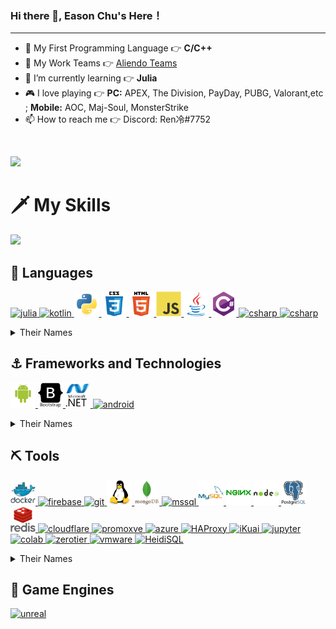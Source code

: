 ### Hi there 👋, Eason Chu's Here！
---
- 👶 My First Programming Language 👉 **C/C++**
- 🔭 My Work Teams 👉 [Aliendo Teams](https://github.com/Aliendo-Team)
- 🌱 I’m currently learning 👉 **Julia**
- 🎮 I love playing 👉 **PC:** APEX, The Division, PayDay, PUBG, Valorant,etc ; **Mobile:** AOC, Maj-Soul, MonsterStrike
- 📫 How to reach me 👉 Discord: Ren冷#7752
<br>
<p align="left"><img src="https://github-stats-alpha.vercel.app/api?username=EasonChu7&show_icons=true&count_private=true&theme=radical"></img></p>

# 🗡 My Skills

<p><img src="https://github-readme-stats.vercel.app/api/top-langs?username=EasonChu7&show_icons=true&locale=en&layout=compact&hide=html"></img></p>

## 📌 Languages
<a href="https://julialang.org/learning/" target="_blank" rel="noreferrer"> <img src="https://julialang.org/assets/infra/logo.svg" alt="julia" width="40" height="40"/> </a>
<a href="https://kotlinlang.org" target="_blank" rel="noreferrer"> <img src="https://www.vectorlogo.zone/logos/kotlinlang/kotlinlang-icon.svg" alt="kotlin" width="40" height="40"/> </a>
<a href="https://www.python.org" target="_blank" rel="noreferrer"> <img src="https://raw.githubusercontent.com/devicons/devicon/master/icons/python/python-original.svg" alt="python" width="40" height="40"/> </a><a href="https://www.w3schools.com/css/" target="_blank" rel="noreferrer"> <img src="https://raw.githubusercontent.com/devicons/devicon/master/icons/css3/css3-original-wordmark.svg" alt="css3" width="40" height="40"/> </a> <a href="https://www.w3.org/html/" target="_blank" rel="noreferrer"> <img src="https://raw.githubusercontent.com/devicons/devicon/master/icons/html5/html5-original-wordmark.svg" alt="html5" width="40" height="40"/> </a> <a href="https://developer.mozilla.org/en-US/docs/Web/JavaScript" target="_blank" rel="noreferrer"> <img src="https://raw.githubusercontent.com/devicons/devicon/master/icons/javascript/javascript-original.svg" alt="javascript" width="40" height="40"/> </a><a href="https://www.java.com" target="_blank" rel="noreferrer"> <img src="https://raw.githubusercontent.com/devicons/devicon/master/icons/java/java-original.svg" alt="java" width="40" height="40"/> </a>  <a href="https://www.w3schools.com/cs/" target="_blank" rel="noreferrer"> <img src="https://raw.githubusercontent.com/devicons/devicon/master/icons/csharp/csharp-original.svg" alt="csharp" width="40" height="40"/> </a> <a href="https://cplusplus.com/" target="_blank" rel="noreferrer"> <img src="https://isocpp.org/assets/images/cpp_logo.png" alt="csharp" width="40" height="40"/> </a> <a href="https://www.php.net/" target="_blank" rel="noreferrer"> <img src="https://www.php.net/images/logos/php-logo.svg" alt="csharp" width="40" height="40"/> </a> 
<details>
   <summary>Their Names</summary>

   
- Java
- C#
- Python
- JavaScript
- TypeScript
- HTML5
- CSS3
- Julia
- C/C++
- PHP

</details>

## ⚓ Frameworks and Technologies

<a href="https://developer.android.com/studio" target="_blank" rel="noreferrer"> <img src="https://raw.githubusercontent.com/devicons/devicon/master/icons/android/android-original-wordmark.svg" alt="android" width="40" height="40"/> </a> <a href="https://getbootstrap.com" target="_blank" rel="noreferrer"> <img src="https://raw.githubusercontent.com/devicons/devicon/master/icons/bootstrap/bootstrap-plain-wordmark.svg" alt="bootstrap" width="40" height="40"/> </a><a href="https://dotnet.microsoft.com/" target="_blank" rel="noreferrer"> <img src="https://raw.githubusercontent.com/devicons/devicon/master/icons/dot-net/dot-net-original-wordmark.svg" alt="dotnet" width="40" height="40"/> </a><a href="https://keras.io/" target="_blank" rel="noreferrer"> <img src="https://upload.wikimedia.org/wikipedia/commons/thumb/a/ae/Keras_logo.svg/180px-Keras_logo.svg.png" alt="android" width="40" height="40"/> </a>

<details>
   <summary>Their Names</summary>

- Android Studio
- BootStrap
- ASP .NET
- Keras

</details>
  
## ⛏ Tools

<a href="https://www.docker.com/" target="_blank" rel="noreferrer"> <img src="https://raw.githubusercontent.com/devicons/devicon/master/icons/docker/docker-original-wordmark.svg" alt="docker" width="40" height="40"/> </a><a href="https://aws.amazon.com/" target="_blank" rel="noreferrer"> <img src="https://a0.awsstatic.com/libra-css/images/logos/aws_logo_smile_1200x630.png" alt="firebase" width="60" height="40"/> </a><a href="https://git-scm.com/" target="_blank" rel="noreferrer"> <img src="https://www.vectorlogo.zone/logos/git-scm/git-scm-icon.svg" alt="git" width="40" height="40"/> </a> <a href="https://www.linux.org/" target="_blank" rel="noreferrer"> <img src="https://raw.githubusercontent.com/devicons/devicon/master/icons/linux/linux-original.svg" alt="linux" width="40" height="40"/> </a> <a href="https://www.mongodb.com/" target="_blank" rel="noreferrer"> <img src="https://raw.githubusercontent.com/devicons/devicon/master/icons/mongodb/mongodb-original-wordmark.svg" alt="mongodb" width="40" height="40"/> </a> <a href="https://www.microsoft.com/en-us/sql-server" target="_blank" rel="noreferrer"> <img src="https://www.svgrepo.com/show/303229/microsoft-sql-server-logo.svg" alt="mssql" width="40" height="40"/> </a><a href="https://www.mysql.com/" target="_blank" rel="noreferrer"> <img src="https://raw.githubusercontent.com/devicons/devicon/master/icons/mysql/mysql-original-wordmark.svg" alt="mysql" width="40" height="40"/> </a><a href="https://www.nginx.com" target="_blank" rel="noreferrer"> <img src="https://raw.githubusercontent.com/devicons/devicon/master/icons/nginx/nginx-original.svg" alt="nginx" width="40" height="40"/> </a> <a href="https://nodejs.org" target="_blank" rel="noreferrer"> <img src="https://raw.githubusercontent.com/devicons/devicon/master/icons/nodejs/nodejs-original-wordmark.svg" alt="nodejs" width="40" height="40"/> </a> <a href="https://www.postgresql.org" target="_blank" rel="noreferrer"> <img src="https://raw.githubusercontent.com/devicons/devicon/master/icons/postgresql/postgresql-original-wordmark.svg" alt="postgresql" width="40" height="40"/> </a> <a href="https://redis.io" target="_blank" rel="noreferrer"> <img src="https://raw.githubusercontent.com/devicons/devicon/master/icons/redis/redis-original-wordmark.svg" alt="redis" width="40" height="40"/> </a> <a href="https://www.cloudflare.com/" target="_blank" rel="noreferrer"> <img src="https://www.vectorlogo.zone/logos/cloudflare/cloudflare-ar21.svg" alt="cloudflare" width="80" height="40"/> </a> <a href="https://www.proxmox.com/en/training/video-tutorials/item/what-s-new-in-proxmox-ve-6-0" target="_blank" rel="noreferrer"> <img src="https://www.proxmox.com/images/proxmox/Proxmox_logo_standard_hex_400px.png" alt="promoxve" width="120" height="40"/> </a> <a href="https://azure.microsoft.com/" target="_blank" rel="noreferrer"> <img src="https://encrypted-tbn0.gstatic.com/images?q=tbn:ANd9GcQvaTyZmTJYDJBrV1tKky-8GUU0eG1IXhH7YQ&usqp=CAU" alt="azure" width="40" height="40"/> <a href="https://www.haproxy.org/" target="_blank" rel="noreferrer"> <img src="https://upload.wikimedia.org/wikipedia/commons/thumb/a/ab/Haproxy-logo.png/640px-Haproxy-logo.png" alt="HAProxy" width="40" height="40"/> </a> <a href="https://www.ikuai8.com/" target="_blank" rel="noreferrer"> <img src="https://encrypted-tbn0.gstatic.com/images?q=tbn:ANd9GcSBz7HaMgL8lte-WiOZP_6DIVFuzmTgvhLsIm_VLXInVQ&s" alt="iKuai" width="40" height="40"/> </a> <a href="https://jupyter.org/" target="_blank" rel="noreferrer"> <img src="https://jupyter.org/assets/homepage/main-logo.svg" alt="jupyter" width="40" height="40"/> </a> <a href="https://colab.research.google.com/" target="_blank" rel="noreferrer"> <img src="https://upload.wikimedia.org/wikipedia/commons/thumb/d/d0/Google_Colaboratory_SVG_Logo.svg/1600px-Google_Colaboratory_SVG_Logo.svg.png?20221103151432" alt="colab" width="40" height="40"/> </a> <a href="https://www.zerotier.com/" target="_blank" rel="noreferrer"> <img src="https://upload.wikimedia.org/wikipedia/commons/f/f1/ZeroTier_Logo.png?20190825000431" alt="zerotier" width="40" height="40"/> </a> <a href="https://www.vmware.com/" target="_blank" rel="noreferrer"> <img src="https://upload.wikimedia.org/wikipedia/commons/thumb/9/9a/Vmware.svg/1024px-Vmware.svg.png?20230330180552" alt="vmware" width="120" height="40"/> </a> <a href="https://www.heidisql.com/" target="_blank" rel="noreferrer"> <img src="https://upload.wikimedia.org/wikipedia/commons/3/32/HeidiSQL_logo_image.png" alt="HeidiSQL" width="40" height="40"/> </a>

<details>
   <summary>Their Names</summary>
   
- Docker
- AWS Cloud
- Git
- Some Linux commands and shell script...
- MongoDB
- MySQL
- MSSQL
- Redis
- Nginx
- CloudFlare
- PromoxVE
- Microsoft Azure
- iKuai vRouter
- Jupyter
- Google Colaboratory
- ZeroTier
- VMWare
- HeidiSQL
   
</details>
  
## 🔫 Game Engines

<a href="https://unity.com/" target="_blank" rel="noreferrer"> <img src="https://images.contentstack.io/v3/assets/blt08c1239a7bff8ff5/bltdff1a2920dd347a5/63f5068a97790d11728d0a6d/U_Logo_Small_black.svg" alt="unreal" width="40" height="40"/> </a> 
<!--
Here are some ideas to get you started:

- 🔭 I’m currently working on ...
- 🌱 I’m currently learning ...
- 👯 I’m looking to collaborate on ...
- 🤔 I’m looking for help with ...
- 💬 Ask me about ...
- 📫 How to reach me: ...
- 😄 Pronouns: ...
- ⚡ Fun fact: ...
-->
